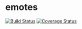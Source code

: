 ﻿# emotes

[![Build Status](https://travis-ci.org/jamesmanning/emotes.svg)](https://travis-ci.org/jamesmanning/emotes) [![Coverage Status](https://coveralls.io/repos/github/jamesmanning/emotes/badge.svg?branch=master)](https://coveralls.io/github/jamesmanning/emotes?branch=master)

